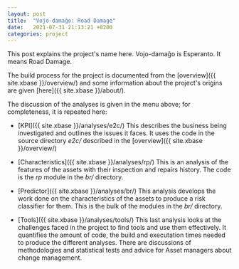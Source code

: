 ```yaml
---
layout: post
title:  "Vojo-damaĝo: Road Damage" 
date:   2021-07-31 21:13:21 +0200
categories: project
---
```

This post explains the project's name here. Vojo-damaĝo is Esperanto. It means Road Damage.

The build process for the project is documented from the [overview]({{
site.xbase }}/overview/) and some information about the project's origins are
given [here]({{ site.xbase }}/about/).

The discussion of the analyses is given in the menu above; for completeness, it is repeated here:

 - [KPI]({{ site.xbase }}/analyses/e2c/) This describes the business being
   investigated and outlines the issues it faces. It uses the code in the source
   directory *e2c/* described in the [overview]({{ site.xbase }}/overview/)
   
 - [Characteristics]({{ site.xbase }}/analyses/rp/) This is an analysis of the
   features of the assets with their inspection and repairs history. The code is
   the *rp* module in the *br/* directory.
   
 - [Predictor]({{ site.xbase }}/analyses/br/) This analysis develops the work
   done on the characteristics of the assets to produce a risk classifier for
   them. This is the bulk of the modules in the *br/* directory.
   
 - [Tools]({{ site.xbase }}/analyses/tools/) This last analysis looks at the
   challenges faced in the project to find tools and use them effectively. It
   quantifies the amount of code, the build and executation times needed to
   produce the different analyses. There are discussions of methodologies and
   statistical tests and advice for Asset managers about change management.
